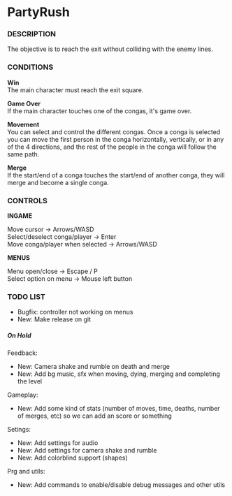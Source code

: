 # PartyRush

### DESCRIPTION

The objective is to reach the exit without colliding with the enemy lines.

### CONDITIONS

**Win**
<br>The main character must reach the exit square.

**Game Over**
<br>If the main character touches one of the congas, it's game over.

**Movement**
<br>You can select and control the different congas. Once a conga is selected you can move the first person in the conga horizontally, vertically, or in any of the 4 directions, and the rest of the people in the conga will follow the same path.

**Merge**
<br>If the start/end of a conga touches the start/end of another conga, they will merge and become a single conga.

### CONTROLS

**INGAME**

Move cursor -> Arrows/WASD
<br>Select/deselect conga/player -> Enter
<br>Move conga/player when selected -> Arrows/WASD

**MENUS**

Menu open/close -> Escape / P
<br>Select option on menu -> Mouse left button

### TODO LIST

 - Bugfix: controller not working on menus
 - New: Make release on git

##### On Hold

Feedback:
 - New: Camera shake and rumble on death and merge
 - New: Add bg music, sfx when moving, dying, merging and completing the level

 Gameplay:
 - New: Add some kind of stats (number of moves, time, deaths, number of merges, etc) so we can add an score or something
 
 Setings:
 - New: Add settings for audio
 - New: Add settings for camera shake and rumble
 - New: Add colorblind support (shapes)

Prg and utils:
 - New: Add commands to enable/disable debug messages and other utils
